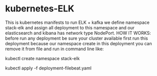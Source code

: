 # kubernetes-ELK
This is kubernetes manifests to run ELK + kafka 
we define namespace stack-elk and assign all deployment to this namespace and our elasticsearch and kibana has network type NodePort.
HOW IT WORKS:
before run any deployment be sure your cluster available
first run this deployment because our namespace create in this deployment you can remove it from file and run in command line like:

kubectl create namespace stack-elk

kubectl apply -f deployment-filebeat.yaml

